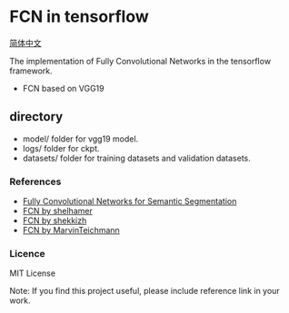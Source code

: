 # FCN in tensorflow

[简体中文](/zh-hans/examples/tensorflow/FCN/README.md)

The implementation of Fully Convolutional Networks in the tensorflow framework.
 - FCN based on VGG19


## directory
 - model/ folder for vgg19 model.
 - logs/ folder for ckpt.
 - datasets/ folder for training datasets and validation datasets.

### References
 - [Fully Convolutional Networks for Semantic Segmentation](http://arxiv.org/pdf/1605.06211v1.pdf)
 - [FCN by shelhamer](https://github.com/shelhamer/fcn.berkeleyvision.org)
 - [FCN by shekkizh](https://github.com/shekkizh/FCN.tensorflow)
 - [FCN by MarvinTeichmann](https://github.com/MarvinTeichmann/tensorflow-fcn)


### Licence 

MIT License 

Note: If you find this project useful, please include reference link in your work.


 
